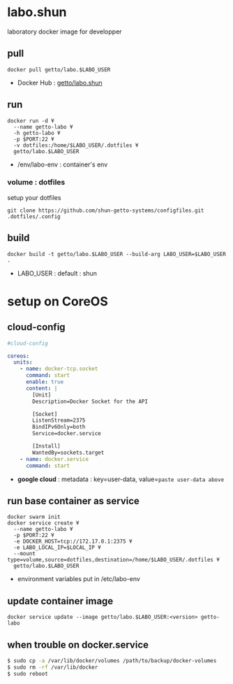 # labo.shun

laboratory docker image for developper


## pull

```
docker pull getto/labo.$LABO_USER
```

* Docker Hub : [getto/labo.shun](https://hub.docker.com/r/getto/labo.shun/)


## run

```
docker run -d ¥
  --name getto-labo ¥
  -h getto-labo ¥
  -p $PORT:22 ¥
  -v dotfiles:/home/$LABO_USER/.dotfiles ¥
  getto/labo.$LABO_USER
```

* /env/labo-env : container's env

### volume : dotfiles

setup your dotfiles

```
git clone https://github.com/shun-getto-systems/configfiles.git .dotfiles/.config
```


## build

```
docker build -t getto/labo.$LABO_USER --build-arg LABO_USER=$LABO_USER .
```

* LABO_USER : default : shun

# setup on CoreOS

## cloud-config

```yml
#cloud-config

coreos:
  units:
    - name: docker-tcp.socket
      command: start
      enable: true
      content: |
        [Unit]
        Description=Docker Socket for the API

        [Socket]
        ListenStream=2375
        BindIPv6Only=both
        Service=docker.service

        [Install]
        WantedBy=sockets.target
    - name: docker.service
      command: start
```

* **google cloud** : metadata : key=user-data, value=`paste user-data above`


## run base container as service

```
docker swarm init
docker service create ¥
  --name getto-labo ¥
  -p $PORT:22 ¥
  -e DOCKER_HOST=tcp://172.17.0.1:2375 ¥
  -e LABO_LOCAL_IP=$LOCAL_IP ¥
  --mount type=volume,source=dotfiles,destination=/home/$LABO_USER/.dotfiles ¥
  getto/labo.$LABO_USER
```

* environment variables put in /etc/labo-env


## update container image

```
docker service update --image getto/labo.$LABO_USER:<version> getto-labo
```


## when trouble on docker.service

```bash
$ sudo cp -a /var/lib/docker/volumes /path/to/backup/docker-volumes
$ sudo rm -rf /var/lib/docker
$ sudo reboot
```
